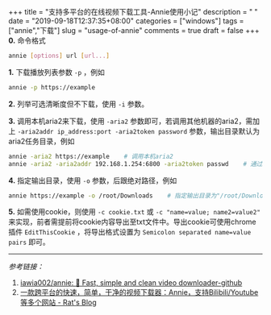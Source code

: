 +++
title = "支持多平台的在线视频下载工具-Annie使用小记"
description = " "
date = "2019-09-18T12:37:35+08:00"
categories = ["windows"]
tags = ["annie","下载"]
slug = "usage-of-annie"
comments = true
draft = false
+++
**0.** 命令格式

```bash
annie [options] url [url...]
```

**1.** 下载播放列表参数 `-p` ，例如

```bash
annie -p https://example
```

**2.** 列举可选清晰度但不下载，使用  `-i` 参数。

**3.** 调用本机aria2来下载，使用 `-aria2` 参数即可，若调用其他机器的aria2，需加上 `-aria2addr ip_address:port -aria2token password` 参数，输出目录默认为aria2任务目录，例如

```bash
annie -aria2 https://example    # 调用本机aria2
annie -aria2 -aria2addr 192.168.1.254:6800 -aria2token passwd    # 通过RPC调用地址为192.168.1.254端口6800，token为passwd的机器上的aria2
```

**4.** 指定输出目录，使用 `-o` 参数，后跟绝对路径，例如

```bash
annie https://example -o /root/Downloads    # 指定输出目录为"/root/Downloads"
```

**5.** 如需使用cookie，则使用 `-c cookie.txt` 或 `-c "name=value; name2=value2"` 来实现，前者需提前将cookie内容导出至txt文件中。导出cookie可使用chrome插件 `EditThisCookie` ，将导出格式设置为 `Semicolon separated name=value pairs` 即可。

---

*参考链接：*

1. [iawia002/annie: 👾 Fast, simple and clean video downloader-github](https://github.com/iawia002/annie)
2. [一款跨平台的快速，简单，干净的视频下载器：Annie，支持Bilibili/Youtube等多个网站 - Rat's Blog](https://www.moerats.com/archives/935/)